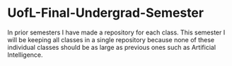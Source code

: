 # UofL-Final-Undergrad-Semester
In prior semesters I have made a repository for each class.  This semester I will be keeping all classes in a single repository because none of these individual classes should be as large as previous ones such as Artificial Intelligence.
